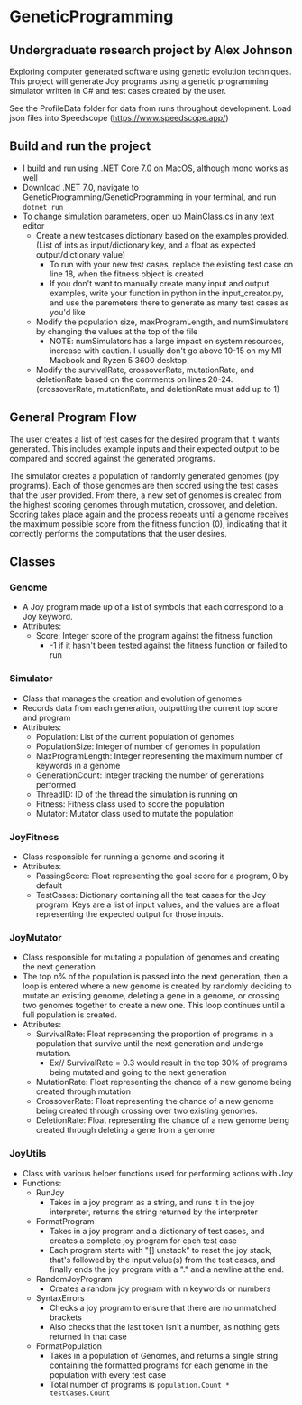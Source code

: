 # GeneticProgramming
## Undergraduate research project by Alex Johnson

Exploring computer generated software using genetic evolution techniques. This project will generate Joy programs using a genetic programming simulator written in C# and test cases created by the user. 

See the ProfileData folder for data from runs throughout development. Load json files into Speedscope (https://www.speedscope.app/)

## Build and run the project

- I build and run using .NET Core 7.0 on MacOS, although mono works as well
- Download .NET 7.0, navigate to GeneticProgramming/GeneticProgramming in your terminal, and run ```dotnet run```
- To change simulation parameters, open up MainClass.cs in any text editor
    - Create a new testcases dictionary based on the examples provided. (List of ints as input/dictionary key, and a float as expected output/dictionary value)
        - To run with your new test cases, replace the existing test case on line 18, when the fitness object is created
        - If you don't want to manually create many input and output examples, write your function in python in the input_creator.py, and use the paremeters there to generate as many test cases as you'd like
    - Modify the population size, maxProgramLength, and numSimulators by changing the values at the top of the file
        - NOTE: numSimulators has a large impact on system resources, increase with caution. I usually don't go above 10-15 on my M1 Macbook and Ryzen 5 3600 desktop. 
    - Modify the survivalRate, crossoverRate, mutationRate, and deletionRate based on the comments on lines 20-24. (crossoverRate, mutationRate, and deletionRate must add up to 1)


## General Program Flow
The user creates a list of test cases for the desired program that it wants generated. This includes example inputs and their expected output to be compared and scored against the generated programs. 

The simulator creates a population of randomly generated genomes (joy programs). Each of those genomes are then scored using the test cases that the user provided. From there, a new set of genomes is created from the highest scoring genomes through mutation, crossover, and deletion. Scoring takes place again and the process repeats until a genome receives the maximum possible score from the fitness function (0), indicating that it correctly performs the computations that the user desires. 

## Classes

### Genome
- A Joy program made up of a list of symbols that each correspond to a Joy keyword. 
- Attributes:
    - Score: Integer score of the program against the fitness function
        - -1 if it hasn't been tested against the fitness function or failed to run

### Simulator
- Class that manages the creation and evolution of genomes
- Records data from each generation, outputting the current top score and program
- Attributes:
    - Population: List of the current population of genomes
    - PopulationSize: Integer of number of genomes in population
    - MaxProgramLength: Integer representing the maximum number of keywords in a genome
    - GenerationCount: Integer tracking the number of generations performed
    - ThreadID: ID of the thread the simulation is running on
    - Fitness: Fitness class used to score the population
    - Mutator: Mutator class used to mutate the population

### JoyFitness
- Class responsible for running a genome and scoring it
- Attributes:
    - PassingScore: Float representing the goal score for a program, 0 by default
    - TestCases: Dictionary containing all the test cases for the Joy program. Keys are a list of input values, and the values are a float representing the expected output for those inputs. 

### JoyMutator
- Class responsible for mutating a population of genomes and creating the next generation
- The top n% of the population is passed into the next generation, then a loop is entered where a new genome is created by randomly deciding to mutate an existing genome, deleting a gene in a genome, or crossing two genomes together to create a new one. This loop continues until a full population is created. 
- Attributes:
    - SurvivalRate: Float representing the proportion of programs in a population that survive until the next generation and undergo mutation. 
        - Ex// SurvivalRate = 0.3 would result in the top 30% of programs being mutated and going to the next generation
    - MutationRate: Float representing the chance of a new genome being created through mutation
    - CrossoverRate: Float representing the chance of a new genome being created through crossing over two existing genomes. 
    - DeletionRate: Float representing the chance of a new genome being created through deleting a gene from a genome

### JoyUtils
- Class with various helper functions used for performing actions with Joy
- Functions:
    - RunJoy
        - Takes in a joy program as a string, and runs it in the joy interpreter, returns the string returned by the interpreter
    - FormatProgram
        - Takes in a joy program and a dictionary of test cases, and creates a complete joy program for each test case
        - Each program starts with "[] unstack" to reset the joy stack, that's followed by the input value(s) from the test cases, and finally ends the joy program with a "." and a newline at the end. 
    - RandomJoyProgram
        - Creates a random joy program with n keywords or numbers
    - SyntaxErrors
        - Checks a joy program to ensure that there are no unmatched brackets
        - Also checks that the last token isn't a number, as nothing gets returned in that case
    - FormatPopulation
        - Takes in a population of Genomes, and returns a single string containing the formatted programs for each genome in the population with every test case
        - Total number of programs is ```population.Count * testCases.Count```
